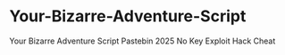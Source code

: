 # Your-Bizarre-Adventure-Script
Your Bizarre Adventure Script Pastebin 2025 No Key Exploit Hack Cheat
